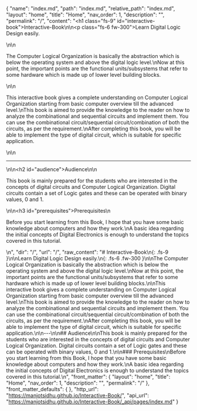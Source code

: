 {
  "name": "index.md",
  "path": "index.md",
  "relative_path": "index.md",
  "layout": "home",
  "title": "Home",
  "nav_order": 1,
  "description": "",
  "permalink": "/",
  "content": "<h1 class=\"fs-9\" id=\"interactive-book\">Interactive-Book</h1>\n\n<p class=\"fs-6 fw-300\">Learn Digital Logic Design easily.</p>\n\n<p>The Computer Logical Organization is basically the abstraction which is below the operating system and above the digital logic level.\nNow at this point, the important points are the functional units/subsystems that refer to some hardware which is made up of lower level building blocks.</p>\n\n<p>This interactive book gives a complete understanding on Computer Logical Organization starting from basic computer overview till the advanced level.\nThis book is aimed to provide the knowledge to the reader on how to analyze the combinational and sequential circuits and implement them. You can use the combinational circuit/sequential circuit/combination of both the circuits, as per the requirement.\nAfter completing this book, you will be able to implement the type of digital circuit, which is suitable for specific application.</p>\n\n<hr />\n\n<h2 id=\"audience\">Audience</h2>\n\n<p>This book is mainly prepared for the students who are interested in the concepts of digital circuits and Computer Logical Organization. Digital circuits contain a set of Logic gates and these can be operated with binary values, 0 and 1.</p>\n\n<h3 id=\"prerequisites\">Prerequisites</h3>\n<p>Before you start learning from this Book, I hope that you have some basic knowledge about computers and how they work.\nA basic idea regarding the initial concepts of Digital Electronics is enough to understand the topics covered in this tutorial.</p>\n",
  "dir": "/",
  "url": "/",
  "raw_content": "# Interactive-Book\n{: .fs-9 }\n\nLearn Digital Logic Design easily.\n{: .fs-6 .fw-300 }\n\nThe Computer Logical Organization is basically the abstraction which is below the operating system and above the digital logic level.\nNow at this point, the important points are the functional units/subsystems that refer to some hardware which is made up of lower level building blocks.\n\nThis interactive book gives a complete understanding on Computer Logical Organization starting from basic computer overview till the advanced level.\nThis book is aimed to provide the knowledge to the reader on how to analyze the combinational and sequential circuits and implement them. You can use the combinational circuit/sequential circuit/combination of both the circuits, as per the requirement.\nAfter completing this book, you will be able to implement the type of digital circuit, which is suitable for specific application.\n\n---\n\n## Audience\n\nThis book is mainly prepared for the students who are interested in the concepts of digital circuits and Computer Logical Organization. Digital circuits contain a set of Logic gates and these can be operated with binary values, 0 and 1.\n\n### Prerequisites\nBefore you start learning from this Book, I hope that you have some basic knowledge about computers and how they work.\nA basic idea regarding the initial concepts of Digital Electronics is enough to understand the topics covered in this tutorial.\n",
  "front_matter": {
    "layout": "home",
    "title": "Home",
    "nav_order": 1,
    "description": "",
    "permalink": "/"
  },
  "front_matter_defaults": {
  },
  "http_url": "https://manjotsidhu.github.io/Interactive-Book/",
  "api_url": "https://manjotsidhu.github.io/Interactive-Book/_api/pages/index.md"
}